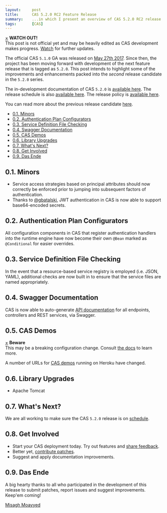 ```yaml
---
layout:     post
title:      CAS 5.2.0 RC2 Feature Release
summary:    ...in which I present an overview of CAS 5.2.0 RC2 release.
tags:       [CAS]
---
```



<div class="alert alert-danger">
  <a href="#" class="close" data-dismiss="alert" aria-label="close">&times;</a>
  <strong>WATCH OUT!</strong><br/>This post is not official yet and may be heavily edited as CAS development makes progress. <a href="https://apereo.github.io/feed.xml">Watch</a> for further updates.
</div>

The official CAS `5.1.0` GA was released on [May 27th 2017](https://github.com/apereo/cas/releases/tag/v5.1.0). Since then,
the project has been moving forward with development of the next feature release
that is tagged as `5.2.0`. This post intends to highlight some of the improvements
and enhancements packed into the *second* release candidate in the `5.2.0` series.

The in-development documentation of CAS `5.2.0` is [available here](https://apereo.github.io/cas/development/).
The release schedule is also [available here](https://github.com/apereo/cas/milestones). The release policy
is [available here](https://apereo.github.io/cas/developer/Release-Policy.html).

You can read more about the previous release candidate [here](https://apereo.github.io/2017/06/30/520rc1-release/).

<!-- TOC -->

- [0.1. Minors](#01-minors)
- [0.2. Authentication Plan Configurators](#02-authentication-plan-configurators)
- [0.3. Service Definition File Checking](#03-service-definition-file-checking)
- [0.4. Swagger Documentation](#04-swagger-documentation)
- [0.5. CAS Demos](#05-cas-demos)
- [0.6. Library Upgrades](#06-library-upgrades)
- [0.7. What's Next?](#07-whats-next)
- [0.8. Get Involved](#08-get-involved)
- [0.9. Das Ende](#09-das-ende)

<!-- /TOC -->

## 0.1. Minors

- Service access strategies based on principal attributes should now correctly be enforced prior to jumping into subsequent factors of authentication.
- Thanks to [@gbatalski](https://github.com/gbatalski), JWT authentication in CAS is now able to support base64-encoded secrets.

## 0.2. Authentication Plan Configurators

All configuration components in CAS that register authentication handlers into the runtime engine have now become their own `@Bean` marked as `@Conditional` for easier overrides.

## 0.3. Service Definition File Checking

In the event that a resource-based service registry is employed (i.e. JSON, YAML), additional checks are now built in to ensure that the service files are named appropriately.
 
## 0.4. Swagger Documentation

CAS is now able to auto-generate [API documentation](https://apereo.github.io/cas/development/integration/Swagger-Integration.html) for all endpoints, controllers and REST services, via Swagger.

## 0.5. CAS Demos

<div class="alert alert-warning">
  <a href="#" class="close" data-dismiss="alert" aria-label="close">&times;</a>
  <strong>Beware</strong><br/>This may be a breaking configuration change. 
  Consult <a href="https://apereo.github.io/cas/development/">the docs</a> to learn more.
</div>


A number of URLs for [CAS demos](https://apereo.github.io/cas/development/#demos) running on Heroku have changed.

## 0.6. Library Upgrades

- Apache Tomcat

## 0.7. What's Next?

We are all working to make sure the CAS `5.2.0` release is on [schedule](https://github.com/apereo/cas/milestones).

## 0.8. Get Involved

- Start your CAS deployment today. Try out features and [share feedback](https://apereo.github.io/cas/Mailing-Lists.html).
- Better yet, [contribute patches](https://apereo.github.io/cas/developer/Contributor-Guidelines.html).
- Suggest and apply documentation improvements.

## 0.9. Das Ende

A big hearty thanks to all who participated in the development of this release to submit patches, report issues and suggest improvements. Keep'em coming!

[Misagh Moayyed](https://twitter.com/misagh84)
